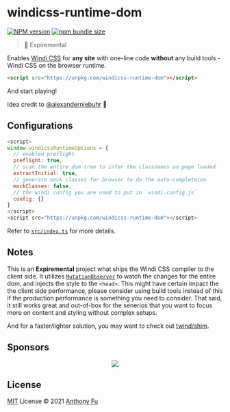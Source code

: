 # windicss-runtime-dom

[![NPM version](https://img.shields.io/npm/v/windicss-runtime-dom?color=0ea5e9&label=)](https://www.npmjs.com/package/windicss-runtime-dom)
[![npm bundle size](https://img.shields.io/bundlephobia/minzip/windicss-runtime-dom?color=1180b2&label=)](https://bundlephobia.com/result?p=windicss-runtime-dom)

> 🧪 Expiremental

Enables [Windi CSS](https://github.com/windicss/windicss) for **any site** with one-line code **without** any build tools - Windi CSS on the browser runtime.

```html
<script src="https://unpkg.com/windicss-runtime-dom"></script>
```

And start playing!

Idea credit to [@alexanderniebuhr](https://github.com/alexanderniebuhr) 🙌

## Configurations

```js
<script>
window.windicssRuntimeOptions = {
  // enabled preflight
  preflight: true,
  // scan the entire dom tree to infer the classnames on page loaded
  extractInitial: true,
  // generate mock classes for browser to do the auto-completeion 
  mockClasses: false,
  // the windi config you are used to put in `windi.config.js`
  config: {}
}
</script>
<script src="https://unpkg.com/windicss-runtime-dom"></script>
```

Refer to [`src/index.ts`](./src/index.ts) for more details.

## Notes

This is an **Expiremental** project what ships the Windi CSS compiler to the client side. It utilizes [`MutationObserver`](https://developer.mozilla.org/en-US/docs/Web/API/MutationObserver) to watch the changes for the entire dom, and injects the style to the `<head>`. This might have certain impact the the client side performance, please consider using build tools instead of this if the production performance is something you need to consider. That said, it still works great and out-of-box for the senerios that you want to focus more on content and styling without complex setups.

And for a faster/lighter solution, you may want to check out [twind/shim](https://twind.dev/docs/handbook/getting-started/using-the-shim.html).

## Sponsors

<p align="center">
  <a href="https://cdn.jsdelivr.net/gh/antfu/static/sponsors.svg">
    <img src='https://cdn.jsdelivr.net/gh/antfu/static/sponsors.svg'/>
  </a>
</p>

## License

[MIT](./LICENSE) License © 2021 [Anthony Fu](https://github.com/antfu)
